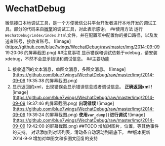 WechatDebug
===========

微信接口本地调试工具，是一个方便微信公共平台开发者进行本地开发的调试工具。部分的代码来自[微擎](http://www.we7.cc/)的调试工具，对此表示感谢。
##使用方法
运行`WechatDebug/index/index.html`文件，并在配置项中配置你的接口路径，以及发送者账号，接收者账号。
![image](https://github.com/blue7wings/WechatDebug/raw/master/img/2014-09-09 19:20:06 的屏幕截图.png)
##注意事项
显示错误和调试依赖于xdebug，请安装xdebug，不然不会显示错误和调试信息。
##主要功能
1. 接收返回的文本消息，单图文消息，多图文消息。
![image](https://github.com/blue7wings/WechatDebug/raw/master/img/2014-09-09 19:35:38 的屏幕截图.png)
2. 显示返回的xml，出现错误会显示错误信息或者调试信息。
**正确返回xml**
![image](https://github.com/blue7wings/WechatDebug/raw/master/img/2014-09-09 19:37:46 的屏幕截图.png)
**出现错误**
![image](https://github.com/blue7wings/WechatDebug/raw/master/img/2014-09-09 19:39:24 的屏幕截图.png)
**使用`var_dump()`进行调试**
![image](https://github.com/blue7wings/WechatDebug/raw/master/img/2014-09-09 19:42:00 的屏幕截图.png)
##TODO
增加对图片，位置，等其他事件的支持。
对话添加到对话列表，滑动条自动滚动到最底下。
##版本更新
2014-9-9 增加对单图文和多图文回复的支持

